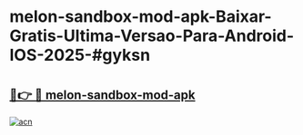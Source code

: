 # melon-sandbox-mod-apk-Baixar-Gratis-Ultima-Versao-Para-Android-IOS-2025-#gyksn

# <h2><a href="https://ainizakaria.my?title=melon-sandbox-mod-apk&ref=24M">🔗👉 🔴 melon-sandbox-mod-apk</a></h2>

[![acn](https://github.com/user-attachments/assets/0f9c940e-d8b0-45ae-aac7-cd30a18b3e1c)](https://ainizakaria.my?title=melon-sandbox-mod-apk&ref=24M)

